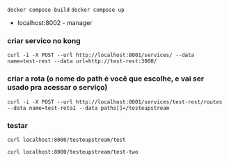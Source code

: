 `docker compose build`
`docker compose up`

- localhost:8002 - manager

### criar servico no kong

`curl -i -X POST --url http://localhost:8001/services/ --data name=test-rest --data url=http://test-rest:3000/`

### criar a rota (o nome do path é você que escolhe, e vai ser usado pra acessar o serviço)

`curl -i -X POST --url http://localhost:8001/services/test-rest/routes --data name=test-rota1 --data paths[]=/testeupstream`

### testar

`curl localhost:8000/testeupstream/test`

`curl localhost:8000/testeupstream/test-two`
